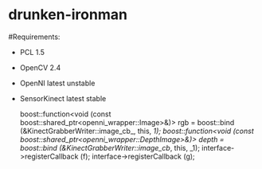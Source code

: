 drunken-ironman
===============

#Requirements:
- PCL 1.5
- OpenCV 2.4
- OpenNI latest unstable
- SensorKinect latest stable

    boost::function<void
    (const boost::shared_ptr<openni_wrapper::Image>&)> rgb = boost::bind (&KinectGrabberWriter::image_cb_, this, _1);
    boost::function<void
    (const boost::shared_ptr<openni_wrapper::DepthImage>&)> depth = boost::bind (&KinectGrabberWriter::image_cb_, this, _1);
    interface->registerCallback (f);
    interface->registerCallback (g);

